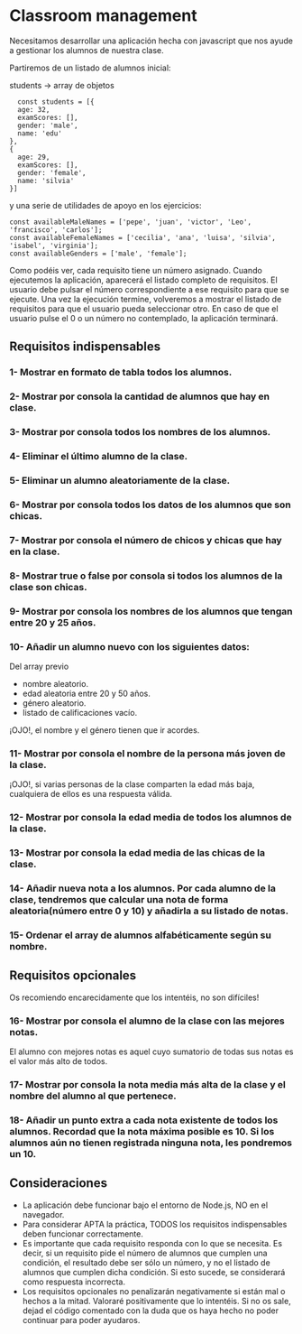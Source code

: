 # Classroom management

Necesitamos desarrollar una aplicación hecha con javascript que nos ayude a gestionar los alumnos de nuestra clase.

Partiremos de un listado de alumnos inicial:

students -> array de objetos

```
  const students = [{
  age: 32,
  examScores: [],
  gender: 'male',
  name: 'edu'
},
{
  age: 29,
  examScores: [],
  gender: 'female',
  name: 'silvia'
}]
```

y una serie de utilidades de apoyo en los ejercicios:

```
const availableMaleNames = ['pepe', 'juan', 'victor', 'Leo', 'francisco', 'carlos'];
const availableFemaleNames = ['cecilia', 'ana', 'luisa', 'silvia', 'isabel', 'virginia'];
const availableGenders = ['male', 'female'];
```

Como podéis ver, cada requisito tiene un número asignado. Cuando ejecutemos la aplicación, aparecerá el listado completo de requisitos. El usuario debe pulsar el número correspondiente a ese requisito para que se ejecute. Una vez la ejecución termine, volveremos a mostrar el listado de requisitos para que el usuario pueda seleccionar otro. En caso de que el usuario pulse el 0 o un número no contemplado, la aplicación terminará.

## Requisitos indispensables

### 1- Mostrar en formato de tabla todos los alumnos.

### 2- Mostrar por consola la cantidad de alumnos que hay en clase.

### 3- Mostrar por consola todos los nombres de los alumnos.

### 4- Eliminar el último alumno de la clase.

### 5- Eliminar un alumno aleatoriamente de la clase.

### 6- Mostrar por consola todos los datos de los alumnos que son chicas.

### 7- Mostrar por consola el número de chicos y chicas que hay en la clase.

### 8- Mostrar true o false por consola si todos los alumnos de la clase son chicas.

### 9- Mostrar por consola los nombres de los alumnos que tengan entre 20 y 25 años.

### 10- Añadir un alumno nuevo con los siguientes datos:

Del array previo

-   nombre aleatorio.
-   edad aleatoria entre 20 y 50 años.
-   género aleatorio.
-   listado de calificaciones vacío.

¡OJO!, el nombre y el género tienen que ir acordes.

### 11- Mostrar por consola el nombre de la persona más joven de la clase.

¡OJO!, si varias personas de la clase comparten la edad más baja, cualquiera de ellos es una respuesta válida.

### 12- Mostrar por consola la edad media de todos los alumnos de la clase.

### 13- Mostrar por consola la edad media de las chicas de la clase.

### 14- Añadir nueva nota a los alumnos. Por cada alumno de la clase, tendremos que calcular una nota de forma aleatoria(número entre 0 y 10) y añadirla a su listado de notas.

### 15- Ordenar el array de alumnos alfabéticamente según su nombre.

## Requisitos opcionales

Os recomiendo encarecidamente que los intentéis, no son difíciles!

### 16- Mostrar por consola el alumno de la clase con las mejores notas.

El alumno con mejores notas es aquel cuyo sumatorio de todas sus notas es el valor más alto de todos.

### 17- Mostrar por consola la nota media más alta de la clase y el nombre del alumno al que pertenece.

### 18- Añadir un punto extra a cada nota existente de todos los alumnos. Recordad que la nota máxima posible es 10. Si los alumnos aún no tienen registrada ninguna nota, les pondremos un 10.

## Consideraciones

-   La aplicación debe funcionar bajo el entorno de Node.js, NO en el navegador.
-   Para considerar APTA la práctica, TODOS los requisitos indispensables deben funcionar correctamente.
-   Es importante que cada requisito responda con lo que se necesita. Es decir, si un requisito pide el número de alumnos que cumplen una condición, el resultado debe ser sólo un número, y no el listado de alumnos que cumplen dicha condición. Si esto sucede, se considerará como respuesta incorrecta.
-   Los requisitos opcionales no penalizarán negativamente si están mal o hechos a la mitad. Valoraré positivamente que lo intentéis. Si no os sale, dejad el código comentado con la duda que os haya hecho no poder continuar para poder ayudaros.
